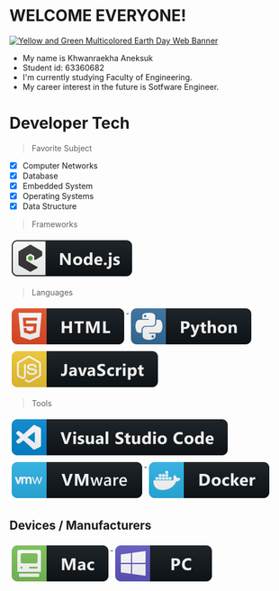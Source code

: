 # WELCOME EVERYONE!

[![Yellow and Green Multicolored Earth Day Web Banner](https://user-images.githubusercontent.com/109864968/181919468-7703e7fc-7ca9-44d2-850a-ec565b97d1e4.png)
](#)



-  My name is Khwanraekha Aneksuk
-  Student id: 63360682
-  I'm currently studying Faculty of Engineering.
-  My career interest in the future is Sotfware Engineer.

# Developer Tech

> Favorite Subject
- [x] Computer Networks
- [x] Database
- [x] Embedded System 
- [x] Operating Systems
- [x] Data Structure

> Frameworks 
<p align="left">

<a href="#">
    <img src="svg/dev/frameworks/nodejs_larger.svg" alt="nodejs_larger" style="vertical-align:top; margin:6px 4px">
  </a> 

</p>

> Languages 
<p align="left">
<a href="#">
    <img src="svg/dev/languages/html.svg" alt="html" style="vertical-align:top; margin:6px 4px">
  </a> 

<a href="#">
    <img src="svg/dev/languages/python.svg" alt="python" style="vertical-align:top; margin:6px 4px">
  </a> 
  
<a href="#">
    <img src="svg/dev/languages/js.svg" alt="javascript" style="vertical-align:top; margin:6px 4px">
  </a> 


</P>

> Tools 
<p align="left">
<a href="#">
    <img src="svg/dev/tools/visualstudio_code.svg" alt="visualstudio_code" style="vertical-align:top; margin:6px 4px">
  </a>

 <a href="#">
    <img src="svg/dev/tools/vmware.svg" alt="vmware" style="vertical-align:top; margin:6px 4px">
  </a> 
  
  <a href="#">
    <img src="svg/dev/tools/docker.svg" alt="doker" style="vertical-align:top; margin:6px 4px">
  </a> 

</P>

## Devices / Manufacturers
<p align="left">
<a href="#">
    <img src="svg/devices/mac.svg" alt="mac" style="vertical-align:top; margin:6px 4px">
  </a>

<a href="#">
    <img src="svg/devices/pc.svg" alt="pc" style="vertical-align:top; margin:6px 4px">
  </a>
</p>

